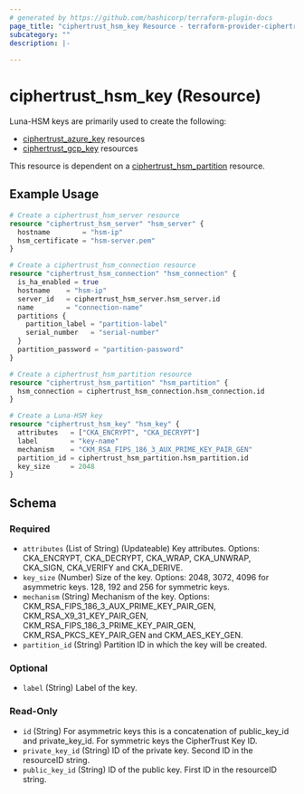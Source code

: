 ```yaml
---
# generated by https://github.com/hashicorp/terraform-plugin-docs
page_title: "ciphertrust_hsm_key Resource - terraform-provider-ciphertrust"
subcategory: ""
description: |-
  
---
```


# ciphertrust_hsm_key (Resource)

Luna-HSM keys are primarily used to create the following:
- [ciphertrust_azure_key](https://registry.terraform.io/providers/ThalesGroup/ciphertrust/latest/docs/resources/azure_key) resources
- [ciphertrust_gcp_key](https://registry.terraform.io/providers/ThalesGroup/ciphertrust/latest/docs/resources/gcp_key) resources

This resource is dependent on a [ciphertrust_hsm_partition](https://registry.terraform.io/providers/ThalesGroup/ciphertrust/latest/docs/resources/hsm_partition) resource.


## Example Usage

```terraform
# Create a ciphertrust_hsm_server resource
resource "ciphertrust_hsm_server" "hsm_server" {
  hostname        = "hsm-ip"
  hsm_certificate = "hsm-server.pem"
}

# Create a ciphertrust_hsm_connection resource
resource "ciphertrust_hsm_connection" "hsm_connection" {
  is_ha_enabled = true
  hostname    = "hsm-ip"
  server_id   = ciphertrust_hsm_server.hsm_server.id
  name        = "connection-name"
  partitions {
    partition_label = "partition-label"
    serial_number   = "serial-number"
  }
  partition_password = "partition-password"
}

# Create a ciphertrust_hsm_partition resource
resource "ciphertrust_hsm_partition" "hsm_partition" {
  hsm_connection = ciphertrust_hsm_connection.hsm_connection.id
}

# Create a Luna-HSM key
resource "ciphertrust_hsm_key" "hsm_key" {
  attributes   = ["CKA_ENCRYPT", "CKA_DECRYPT"]
  label        = "key-name"
  mechanism    = "CKM_RSA_FIPS_186_3_AUX_PRIME_KEY_PAIR_GEN"
  partition_id = ciphertrust_hsm_partition.hsm_partition.id
  key_size     = 2048
}
```

<!-- schema generated by tfplugindocs -->
## Schema

### Required

- `attributes` (List of String) (Updateable) Key attributes. Options: CKA_ENCRYPT, CKA_DECRYPT, CKA_WRAP, CKA_UNWRAP, CKA_SIGN, CKA_VERIFY and CKA_DERIVE.
- `key_size` (Number) Size of the key. Options: 2048, 3072, 4096 for asymmetric keys. 128, 192 and 256 for symmetric keys.
- `mechanism` (String) Mechanism of the key. Options: CKM_RSA_FIPS_186_3_AUX_PRIME_KEY_PAIR_GEN, CKM_RSA_X9_31_KEY_PAIR_GEN, CKM_RSA_FIPS_186_3_PRIME_KEY_PAIR_GEN, CKM_RSA_PKCS_KEY_PAIR_GEN and CKM_AES_KEY_GEN.
- `partition_id` (String) Partition ID in which the key will be created.

### Optional

- `label` (String) Label of the key.

### Read-Only

- `id` (String) For asymmetric keys this is a concatenation of public_key_id and private_key_id. For symmetric keys the CipherTrust Key ID.
- `private_key_id` (String) ID of the private key. Second ID in the resourceID string.
- `public_key_id` (String) ID of the public key. First ID in the resourceID string.


